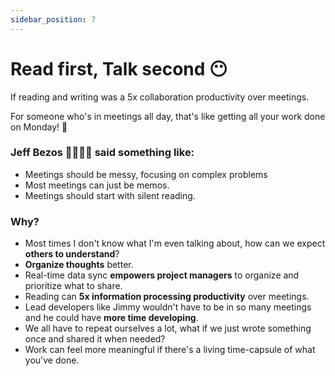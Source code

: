 ```yaml
---
sidebar_position: 7
---
```


# Read first, Talk second 😶

If reading and writing was a 5x collaboration productivity over meetings.

For someone who's in meetings all day, that's like getting all your work done on Monday! 📅

### Jeff Bezos 👨🏻‍🦲💵 said something like:

- Meetings should be messy, focusing on complex problems
- Most meetings can just be memos.
- Meetings should start with silent reading.

### Why?

- Most times I don't know what I'm even talking about, how can we expect **others to understand**?
- **Organize thoughts** better.
- Real-time data sync **empowers project managers** to organize and prioritize what to share.
- Reading can **5x information processing productivity** over meetings.
- Lead developers like Jimmy wouldn't have to be in so many meetings and he could have **more time developing**.
- We all have to repeat ourselves a lot, what if we just wrote something once and shared it when needed?
- Work can feel more meaningful if there's a living time-capsule of what you've done.
